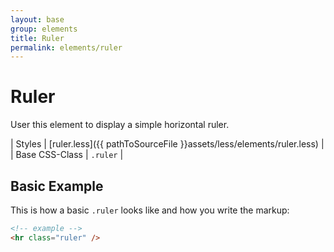 ```yaml
---
layout: base
group: elements
title: Ruler
permalink: elements/ruler
---
```


# Ruler

User this element to display a simple horizontal ruler.

| Styles         | [ruler.less]({{ pathToSourceFile }}assets/less/elements/ruler.less) |
| Base CSS-Class | `.ruler`                                                            |

## Basic Example

This is how a basic `.ruler` looks like and how you write the markup:

```html
<!-- example -->
<hr class="ruler" />
```